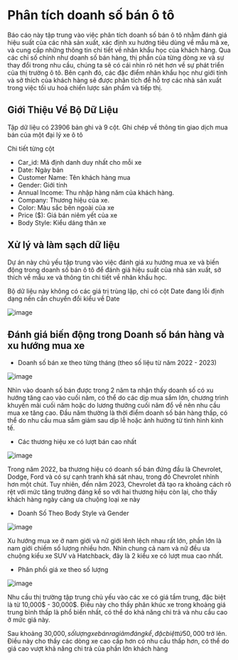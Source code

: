 # Phân tích doanh số bán ô tô
Báo cáo này tập trung vào việc phân tích doanh số bán ô tô nhằm đánh giá hiệu suất của các nhà sản xuất, xác định xu hướng tiêu dùng về mẫu mã xe, và cung cấp những thông tin chi tiết về nhân khẩu học của khách hàng. Qua các chỉ số chính như doanh số bán hàng, thị phần của từng dòng xe và sự thay đổi trong nhu cầu, chúng ta sẽ có cái nhìn rõ nét hơn về sự phát triển của thị trường ô tô. Bên cạnh đó, các đặc điểm nhân khẩu học như giới tính và sở thích của khách hàng sẽ được phân tích để hỗ trợ các nhà sản xuất trong việc tối ưu hoá chiến lược sản phẩm và tiếp thị.

## Giới Thiệu Về Bộ Dữ Liệu
Tập dữ liệu có 23906 bản ghi và 9 cột. Ghi chép về thông tin giao dịch mua bán của một đại lý xe ô tô

Chi tiết từng cột

- Car_id: Mã định danh duy nhất cho mỗi xe 
- Date: Ngày bán
- Customer Name: Tên khách hàng mua
- Gender: Giới tính 
- Annual Income: Thu nhập hàng năm của khách hàng.
- Company: Thương hiệu của xe.
- Color: Màu sắc bên ngoài của xe
- Price ($): Giá bán niêm yết của xe
- Body Style: Kiểu dáng thân xe

## Xử lý và làm sạch dữ liệu
Dự án này chủ yếu tập trung vào việc đánh giá xu hướng mua xe và biến động trong doanh số bán ô tô để đánh giá hiệu suất của nhà sản xuất, sở thích về mẫu xe và thông tin chi tiết về nhân khẩu học. 

Bộ dữ liệu này không có các giá trị trùng lặp, chỉ có cột Date đang lỗi định dạng nền cần chuyển đổi kiểu về Date

![image](https://github.com/user-attachments/assets/7a0c403b-f124-4d3b-a76f-a1cba4aa3be0)

##  Đánh giá biến động trong Doanh số bán hàng và xu hướng mua xe

- Doanh số bán xe theo từng tháng (theo số liệu từ năm 2022 - 2023)

![image](https://github.com/user-attachments/assets/487936ca-080f-4c62-ac0d-286ca4c38f2e)

Nhìn vào doanh số bán được trong 2 năm ta nhận thấy doanh số có xu hướng tăng cao vào cuối năm, có thể do các dịp mua sắm lớn, chương trình khuyến mãi cuối năm hoặc do lương thưởng cuối năm đổ về nên nhu cầu mua xe tăng cao.
Đầu năm thường là thời điểm doanh số bán hàng thấp, có thể do nhu cầu mua sắm giảm sau dịp lễ hoặc ảnh hưởng từ tình hình kinh tế.

-  Các thương hiệu xe có lượt bán cao nhất

![image](https://github.com/user-attachments/assets/28d2caea-5a0c-491d-8de3-7b66d68dc128)

Trong năm 2022, ba thương hiệu có doanh số bán đứng đầu là Chevrolet, Dodge, Ford và có sự cạnh tranh khá sát nhau, trong đó Chevrolet nhỉnh hơn một chút. Tuy nhiên, đến năm 2023, Chevrolet đã tạo ra khoảng cách rõ rệt  với mức tăng trưởng đáng kể so với hai thương hiệu còn lại, cho thấy khách hàng ngày càng ưa chuộng loại xe này

- Doanh Số Theo Body Style và Gender

![image](https://github.com/user-attachments/assets/c7d8b08a-0c38-45fd-a91c-554bbbfa7d84)

Xu hướng mua xe ở nam giới và nữ giới lênh lệch nhau rất lớn, phần lớn là nam giới chiếm số lượng nhiều hơn. Nhìn chung cả nam và nữ đều ưa chuộng kiểu xe SUV và Hatchback, đây là 2 kiểu xe có lượt mua cao nhất.

- Phân phối giá xe theo số lượng

![image](https://github.com/user-attachments/assets/6f9cd718-ea37-492a-94c6-0aeca5e61bd3)

Nhu cầu thị trường tập trung chủ yếu vào các xe có giá tầm trung, đặc biệt là từ 10,000$ - 30,000$. Điều này cho thấy phân khúc xe trong khoảng giá trung bình thấp là phổ biến nhất, có thể do khả năng chi trả và nhu cầu cao ở mức giá này.

Sau khoảng 30,000$, số lượng xe bán ra giảm đáng kể, đặc biệt từ 50,000$ trở lên. Điều này cho thấy các dòng xe cao cấp hơn có nhu cầu thấp hơn, có thể do giá cao vượt khả năng chi trả của phần lớn khách hàng











